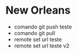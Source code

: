 # New Orleans
 * comando git push teste
 * comando git pull
 * remote set url teste
 * remote set url teste v2
